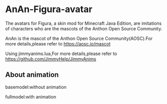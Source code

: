 # AnAn-Figura-avatar 
The avatars for Figura, a skin mod for Minecraft Java Edition, are imitations of characters who are the mascots of the Anthon Open Source Community.

AnAn is the mascot of the Anthon Open Source Community(AOSC).For more details,please refer to https://aosc.io/mascot 

Using jimmyanims.lua,For more details,please refer to https://github.com/JimmyHelp/JimmyAnims 

## About animation 
basemodel:without animation

fullmodel:with animation
